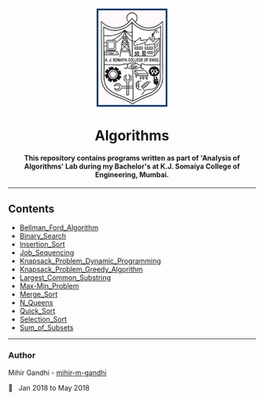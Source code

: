 <p align="center">
 <img height=200px src="./kjsce.jpg" alt="KJSCE">
</p>

<h1 align="center">Algorithms</h1>

<div align="center">
<h4> This repository contains programs written as part of 'Analysis of Algorithms' Lab during my Bachelor's at K.J. Somaiya College of Engineering, Mumbai.</h4>
</div>

------------------------------------------
## Contents

* [Bellman_Ford_Algorithm](./Bellman_Ford_Algorithm)
* [Binary_Search](./Binary_Search)
* [Insertion_Sort](./Insertion_Sort)
* [Job_Sequencing](./Job_Sequencing)
* [Knapsack_Problem_Dynamic_Programming](./Knapsack_Problem_Dynamic_Programming)
* [Knapsack_Problem_Greedy_Algorithm](./Knapsack_Problem_Greedy_Algorithm)
* [Largest_Common_Substring](./Largest_Common_Substring)
* [Max-Min_Problem](./Max-Min_Problem)
* [Merge_Sort](./Merge_Sort)
* [N_Queens](./N_Queens)
* [Quick_Sort](./Quick_Sort)
* [Selection_Sort](./Selection_Sort)
* [Sum_of_Subsets](./Sum_of_Subsets)

------------------------------------------
### Author
Mihir Gandhi - [mihir-m-gandhi](https://github.com/mihir-m-gandhi)

:date: &nbsp; Jan 2018 to May 2018

